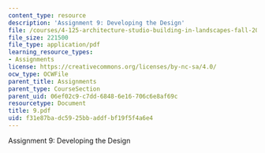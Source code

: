 ```yaml
---
content_type: resource
description: 'Assignment 9: Developing the Design'
file: /courses/4-125-architecture-studio-building-in-landscapes-fall-2002/f31e87badc5925bbaddfbf19f5f4a6e4_9.pdf
file_size: 221500
file_type: application/pdf
learning_resource_types:
- Assignments
license: https://creativecommons.org/licenses/by-nc-sa/4.0/
ocw_type: OCWFile
parent_title: Assignments
parent_type: CourseSection
parent_uid: 06ef02c9-c7dd-6848-6e16-706c6e8af69c
resourcetype: Document
title: 9.pdf
uid: f31e87ba-dc59-25bb-addf-bf19f5f4a6e4
---
```

Assignment 9: Developing the Design